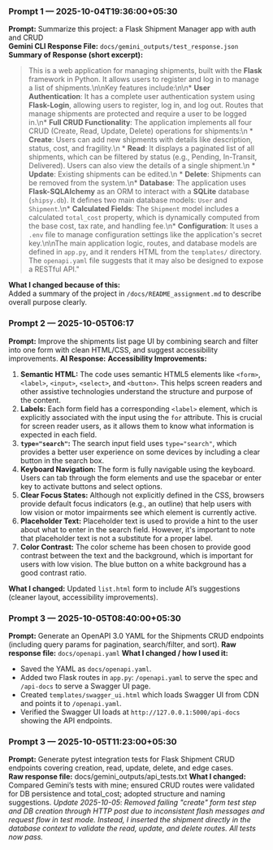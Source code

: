 ### Prompt 1 — 2025-10-04T19:36:00+05:30
**Prompt:** Summarize this project: a Flask Shipment Manager app with auth and CRUD  
**Gemini CLI Response File:** `docs/gemini_outputs/test_response.json`  
**Summary of Response (short excerpt):**  
>This is a web application for managing shipments, built with the **Flask** framework in Python. It allows users to register and log in to manage a list of shipments.\n\nKey features include:\n\n*   **User Authentication**: It has a complete user authentication system using **Flask-Login**, allowing users to register, log in, and log out. Routes that manage shipments are protected and require a user to be logged in.\n*   **Full CRUD Functionality**: The application implements all four CRUD (Create, Read, Update, Delete) operations for shipments:\n    *   **Create**: Users can add new shipments with details like description, status, cost, and fragility.\n    *   **Read**: It displays a paginated list of all shipments, which can be filtered by status (e.g., Pending, In-Transit, Delivered). Users can also view the details of a single shipment.\n    *   **Update**: Existing shipments can be edited.\n    *   **Delete**: Shipments can be removed from the system.\n*   **Database**: The application uses **Flask-SQLAlchemy** as an ORM to interact with a **SQLite** database (`shipsy.db`). It defines two main database models: `User` and `Shipment`.\n*   **Calculated Fields**: The `Shipment` model includes a calculated `total_cost` property, which is dynamically computed from the base cost, tax rate, and handling fee.\n*   **Configuration**: It uses a `.env` file to manage configuration settings like the application's secret key.\n\nThe main application logic, routes, and database models are defined in `app.py`, and it renders HTML from the `templates/` directory. The `openapi.yaml` file suggests that it may also be designed to expose a RESTful API."

**What I changed because of this:**  
Added a summary of the project in `/docs/README_assignment.md` to describe overall purpose clearly.





### Prompt 2 — 2025-10-05T06:17
**Prompt:** Improve the shipments list page UI by combining search and filter into one form with clean HTML/CSS, and suggest accessibility improvements.
**AI Response:** 
**Accessibility Improvements:**
1.  **Semantic HTML:** The code uses semantic HTML5 elements like `<form>`, `<label>`, `<input>`, `<select>`, and `<button>`. This helps screen readers and other assistive technologies understand the structure and purpose of the content.
2.  **Labels:** Each form field has a corresponding `<label>` element, which is explicitly associated with the input using the `for` attribute. This is crucial for screen reader users, as it allows them to know what information is expected in each field.
3.  **`type="search"`:** The search input field uses `type="search"`, which provides a better user experience on some devices by including a clear button in the search box.
4.  **Keyboard Navigation:** The form is fully navigable using the keyboard. Users can tab through the form elements and use the spacebar or enter key to activate buttons and select options.
5.  **Clear Focus States:** Although not explicitly defined in the CSS, browsers provide default focus indicators (e.g., an outline) that help users with low vision or motor impairments see which element is currently active.
6.  **Placeholder Text:** Placeholder text is used to provide a hint to the user about what to enter in the search field. However, it's important to note that placeholder text is not a substitute for a proper label.
7.  **Color Contrast:** The color scheme has been chosen to provide good contrast between the text and the background, which is important for users with low vision. The blue button on a white background has a good contrast ratio.

**What I changed:** Updated `list.html` form to include AI’s suggestions (cleaner layout, accessibility improvements).




### Prompt 3 — 2025-10-05T08:40:00+05:30
**Prompt:** Generate an OpenAPI 3.0 YAML for the Shipments CRUD endpoints (including query params for pagination, search/filter, and sort).
**Raw response file:** `docs/openapi.yaml`
**What I changed / how I used it:** 
- Saved the YAML as `docs/openapi.yaml`.
- Added two Flask routes in `app.py`: `/openapi.yaml` to serve the spec and `/api-docs` to serve a Swagger UI page.
- Created `templates/swagger_ui.html` which loads Swagger UI from CDN and points it to `/openapi.yaml`.
- Verified the Swagger UI loads at `http://127.0.0.1:5000/api-docs` showing the API endpoints.





### Prompt 3 — 2025-10-05T11:23:00+05:30
**Prompt:** Generate pytest integration tests for Flask Shipment CRUD endpoints covering creation, read, update, delete, and edge cases.   
**Raw response file:** docs/gemini_outputs/api_tests.txt
**What I changed:** Compared Gemini’s tests with mine; ensured CRUD routes were validated for DB persistence and total_cost; adopted structure and naming suggestions.
_Update 2025-10-05_: _Removed failing "create" form test step and DB creation through HTTP post due to inconsistent flash messages and request flow in test mode. Instead, I inserted the shipment directly in the database context to validate the read, update, and delete routes. All tests now pass._